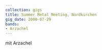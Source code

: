 ```yaml
---
collection: gigs
title: Summer Metal Meeting, Nordkirchen
gig_date: 2000-07-29
bands:
- Arzachel
---
```

mit Arzachel